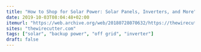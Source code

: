 ```yaml
---
title: "How to Shop for Solar Power: Solar Panels, Inverters, and More"
date: 2019-10-03T08:04:48+02:00
itemurl: "https://web.archive.org/web/20180728070632/https://thewirecutter.com/reviews/how-shop-solar-power-panels-inverters-more/"
sites: "thewirecutter.com"
tags: ["solar", "backup power", "off grid", "inverter"]
draft: false
---
```


